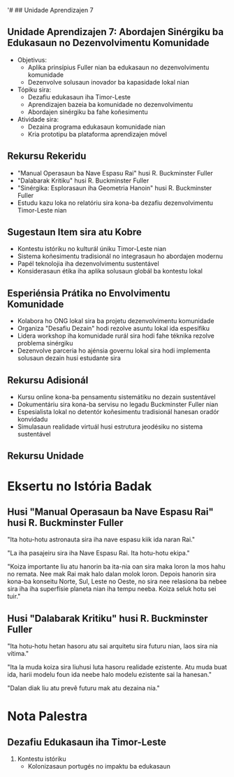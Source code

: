 '# ## Unidade Aprendizajen 7

## Unidade Aprendizajen 7: Abordajen Sinérgiku ba Edukasaun no Dezenvolvimentu Komunidade
- Objetivus:
  * Aplika prinsípius Fuller nian ba edukasaun no dezenvolvimentu komunidade
  * Dezenvolve solusaun inovador ba kapasidade lokal nian
- Tópiku sira:
  * Dezafiu edukasaun iha Timor-Leste
  * Aprendizajen bazeia ba komunidade no dezenvolvimentu
  * Abordajen sinérgiku ba fahe koñesimentu
- Atividade sira:
  * Dezaina programa edukasaun komunidade nian
  * Kria prototipu ba plataforma aprendizajen móvel

## Rekursu Rekeridu
- "Manual Operasaun ba Nave Espasu Rai" husi R. Buckminster Fuller
- "Dalabarak Kritiku" husi R. Buckminster Fuller
- "Sinérgika: Esplorasaun iha Geometria Hanoin" husi R. Buckminster Fuller
- Estudu kazu loka no relatóriu sira kona-ba dezafiu dezenvolvimentu Timor-Leste nian

## Sugestaun Item sira atu Kobre
- Kontestu istóriku no kulturál úniku Timor-Leste nian
- Sistema koñesimentu tradisionál no integrasaun ho abordajen modernu
- Papél teknolojia iha dezenvolvimentu sustentável
- Konsiderasaun étika iha aplika solusaun globál ba kontestu lokal

## Esperiénsia Prátika no Envolvimentu Komunidade
- Kolabora ho ONG lokal sira ba projetu dezenvolvimentu komunidade
- Organiza "Desafiu Dezain" hodi rezolve asuntu lokal ida espesífiku
- Lidera workshop iha komunidade rurál sira hodi fahe téknika rezolve problema sinérgiku
- Dezenvolve parceria ho ajénsia governu lokal sira hodi implementa solusaun dezain husi estudante sira

## Rekursu Adisionál
- Kursu online kona-ba pensamentu sistemátiku no dezain sustentável
- Dokumentáriu sira kona-ba servisu no legadu Buckminster Fuller nian
- Espesialista lokal no detentór koñesimentu tradisionál hanesan oradór konvidadu
- Simulasaun realidade virtuál husi estrutura jeodésiku no sistema sustentável

## Rekursu Unidade

# Eksertu no Istória Badak

## Husi "Manual Operasaun ba Nave Espasu Rai" husi R. Buckminster Fuller

"Ita hotu-hotu astronauta sira iha nave espasu kiik ida naran Rai."

"La iha pasajeiru sira iha Nave Espasu Rai. Ita hotu-hotu ekipa."

"Koiza importante liu atu hanorin ba ita-nia oan sira maka loron la mos hahu no remata. Nee mak Rai mak halo dalan molok loron. Depois hanorin sira kona-ba konseitu Norte, Sul, Leste no Oeste, no sira nee relasiona ba nebee sira iha iha superfísie planeta nian iha tempu neeba. Koiza seluk hotu sei tuir."

## Husi "Dalabarak Kritiku" husi R. Buckminster Fuller

"Ita hotu-hotu hetan hasoru atu sai arquitetu sira futuru nian, laos sira nia vítima."

"Ita la muda koiza sira liuhusi luta hasoru realidade ezistente. Atu muda buat ida, harii modelu foun ida neebe halo modelu ezistente sai la hanesan."

"Dalan diak liu atu prevê futuru mak atu dezaina nia."

# Nota Palestra

## Dezafiu Edukasaun iha Timor-Leste

1. Kontestu istóriku
   - Kolonizasaun portugés no impaktu ba edukasaun